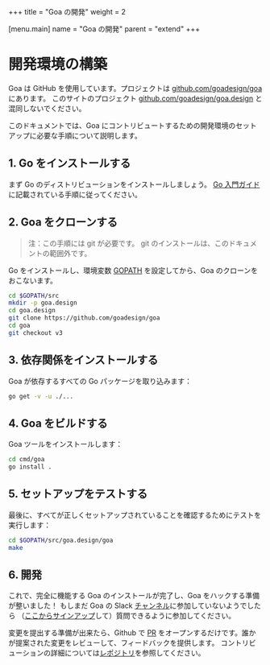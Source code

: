 +++
title = "Goa の開発"
weight = 2

[menu.main]
name = "Goa の開発"
parent = "extend"
+++

# 開発環境の構築
Goa は GitHub を使用しています。プロジェクトは [github.com/goadesign/goa](https://github.com/goadesign/goa) にあります。
このサイトのプロジェクト [github.com/goadesign/goa.design](https://github.com/goadesign/goa.design) と混同しないでください。

このドキュメントでは、Goa にコントリビュートするための開発環境のセットアップに必要な手順について説明します。

## 1. Go をインストールする

まず Go のディストリビューションをインストールしましょう。
[Go 入門ガイド](https://golang.org/doc/install)に記載されている手順に従ってください。

## 2. Goa をクローンする
> 注：この手順には git が必要です。 git のインストールは、このドキュメントの範囲外です。

Go をインストールし、環境変数 [GOPATH](https://github.com/golang/go/wiki/SettingGOPATH) を設定してから、Goa のクローンをおこないます。

```bash
cd $GOPATH/src
mkdir -p goa.design
cd goa.design
git clone https://github.com/goadesign/goa
cd goa
git checkout v3
```

## 3. 依存関係をインストールする

Goa が依存するすべての Go パッケージを取り込みます：

```bash
go get -v -u ./...
```

## 4. Goa をビルドする

Goa ツールをインストールします：

```bash
cd cmd/goa
go install .
```

## 5. セットアップをテストする

最後に、すべてが正しくセットアップされていることを確認するためにテストを実行します：

```bash
cd $GOPATH/src/goa.design/goa
make
```

## 6. 開発

これで、完全に機能する Goa のインストールが完了し、Goa をハックする準備が整いました！
もしまだ Goa の Slack [チャンネル](https://gophers.slack.com/messages/goa/)に参加していないようでしたら
（[ここからサインアップ](https://gophersinvite.herokuapp.com/)して）質問できるように参加してください。

変更を提出する準備が出来たら、Github で [PR](https://help.github.com/en/articles/about-pull-requests)
をオープンするだけです。誰かが提案された変更をレビューして、フィードバックを提供します。
コントリビューションの詳細については[レポジトリ](https://github.com/goadesign/goa/blob/v3/CONTRIBUTING.md)を参照してください。
